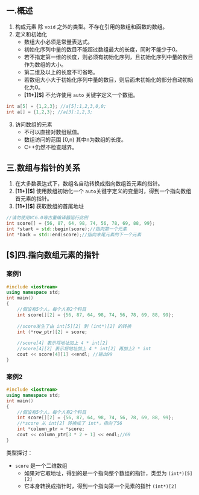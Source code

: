 ## 一.概述
1.	构成元素 除 `void` 之外的类型。不存在引用的数组和函数的数组。
2.	定义和初始化
	+	数组大小必须是常量表达式。
	+	初始化序列中量的数目不能超过数组最大的长度，同时不能少于0。
	+	若不指定第一维的长度，则必须有初始化序列，且初始化序列中量的数目作为数组的大小。
	+	第二维及以上的长度不可省略。
	+	若数组大小大于初始化序列中量的数目，则后面未初始化的部分自动初始化为0。
	+	**[11+]\[$]** 不允许使用 `auto` 关键字定义一个数组。
```c++
int a[5] = {1,2,3}; //a[5]:1,2,3,0,0;
int a[] = {1,2,3}; //a[3]:1,2,3;
```
3.	访问数组的元素
	+	不可以直接对数组赋值。
	+	数组访问的范围 [0,n) 其中n为数组的长度。
	+	C++仍然不检查越界。

## 三.数组与指针的关系
1.	在大多数表达式下，数组名自动转换成指向数组首元素的指针。
2.	**[11+]\[$]** 使用数组初始化一个 `auto`关键字定义的变量时，得到一个指向数组首元素的指针。
3.	**[11+]\[$]** 获取数组的首尾地址
```c++
//请勿使用VC6.0等古董编译器运行此例
int score[] = {56, 87, 64, 98, 74, 56, 78, 69, 88, 99};
int *start = std::begin(score);//指向第一个元素
int *back = std::end(score);//指向末尾元素的下一个元素
```

## [$]四.指向数组元素的指针
### 案例1
```c++
#include <iostream>
using namespace std;
int main()
{
    //假设有5个人，每个人有2个科目
    int score[][2] = {56, 87, 64, 98, 74, 56, 78, 69, 88, 99};
    
    //score发生了由 int[5][2] 到 (int*)[2] 的转换
    int (*row_ptr)[2] = score;
    
    //score[4] 表示将地址加上 4 * int[2]
    //score[4][2] 表示将地址加上 4 * int[2] 再加上2 * int
    cout << score[4][1] <<endl; //输出99
}
```
### 案例2
```c++
#include <iostream>
using namespace std;
int main()
{
    //假设有5个人，每个人有2个科目
    int score[][2] = {56, 87, 64, 98, 74, 56, 78, 69, 88, 99};
    //*score 从 int[2] 转换成了 int*，指向了56
    int *column_ptr = *score;
    cout << column_ptr[3 * 2 + 1] << endl;//69
}
```
类型探讨：
+	`score` 是一个二维数组
	+	如果对它取地址，得到的是一个指向整个数组的指针，类型为 `(int*)[5][2]`
	+	它本身转换成指针时，得到一个指向第一个元素的指针 `(int*)[2]`

